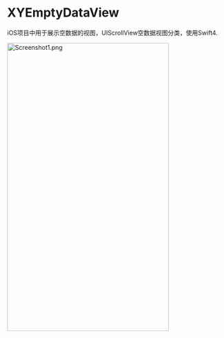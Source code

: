 # XYEmptyDataView
iOS项目中用于展示空数据的视图，UIScrollView空数据视图分类，使用Swift4.

<img src = "https://github.com/alpface/XYEmptyDataView/blob/master/XYEmptyDataView/IMG_0778.PNG?raw=true" width = "375" height = "667" alt = "Screenshot1.png"/>

